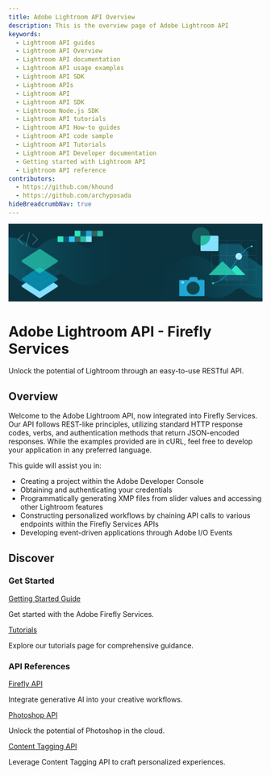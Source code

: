 ```yaml
---
title: Adobe Lightroom API Overview
description: This is the overview page of Adobe Lightroom API
keywords:
  - Lightroom API guides
  - Lightroom API Overview
  - Lightroom API documentation
  - Lightroom API usage examples
  - Lightroom API SDK
  - Lightroom APIs
  - Lightroom API
  - Lightroom API SDK
  - Lightroom Node.js SDK
  - Lightroom API tutorials
  - Lightroom API How-to guides  
  - Lightroom API code sample
  - Lightroom API Tutorials
  - Lightroom API Developer documentation
  - Getting started with Lightroom API
  - Lightroom API reference
contributors:
  - https://github.com/khound
  - https://github.com/archyposada
hideBreadcrumbNav: true
---
```


<Hero slots="image, heading, text" background="rgb(64, 34, 138)"/>

![Hero image](./hero.png)

# Adobe Lightroom API - Firefly Services

Unlock the potential of Lightroom through an easy-to-use RESTful API.

## Overview

Welcome to the Adobe Lightroom API, now integrated into Firefly Services. Our API follows REST-like principles, utilizing standard HTTP response codes, verbs, and authentication methods that return JSON-encoded responses. While the examples provided are in cURL, feel free to develop your application in any preferred language.

This guide will assist you in:

- Creating a project within the Adobe Developer Console
- Obtaining and authenticating your credentials
- Programmatically generating XMP files from slider values and accessing other Lightroom features
- Constructing personalized workflows by chaining API calls to various endpoints within the Firefly Services APIs
- Developing event-driven applications through Adobe I/O Events

## Discover

<DiscoverBlock slots="heading, link, text"/>

### Get Started

[Getting Started Guide](../guides/get-started.md)

Get started with the Adobe Firefly Services.

<DiscoverBlock slots="link, text"/>

[Tutorials](../guides/tutorials/index.md) 

Explore our tutorials page for comprehensive guidance.  

<DiscoverBlock slots="heading, link, text"/>

### API References

[Firefly API](..firefly-api/guides/api/generative_expand/index.md)

Integrate generative AI into your creative workflows.

<DiscoverBlock slots="link, text"/>

[Photoshop API](../photoshop/api/photoshop_actionJSON.md)

Unlock the potential of Photoshop in the cloud.

<DiscoverBlock slots="link, text"/>

[Content Tagging API](https://experienceleague.adobe.com/docs/experience-platform/intelligent-services/content-commerce-ai/overview.html)

Leverage Content Tagging API to craft personalized experiences. 

<br/><br/><br/><br/>